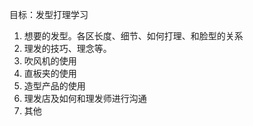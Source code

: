 目标：发型打理学习
1. 想要的发型。各区长度、细节、如何打理、和脸型的关系
2. 理发的技巧、理念等。
3. 吹风机的使用
4. 直板夹的使用
5. 造型产品的使用
6. 理发店及如何和理发师进行沟通
7. 其他
<!--stackedit_data:
eyJoaXN0b3J5IjpbLTEyODM5ODU1MzddfQ==
-->
